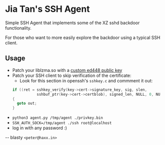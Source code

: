 # Jia Tan's SSH Agent

Simple SSH Agent that implements some of the XZ sshd backdoor functionality.

For those who want to more easily explore the backdoor using a typical SSH client.

## Usage

- Patch your liblzma.so with a [custom ed448 public key](https://github.com/amlweems/xzbot/tree/main?tab=readme-ov-file#ed448-patch)
- Patch your SSH client to skip verification of the certificate:
  - Look for this section in openssh's `sshkey.c` and commment it out:
  ```c
  if ((ret = sshkey_verify(key->cert->signature_key, sig, slen,
             sshbuf_ptr(key->cert->certblob), signed_len, NULL, 0, NULL)) != 0)
  {
  	goto out;
  }
  ```
- `python3 agent.py /tmp/agent ./privkey.bin`
- `SSH_AUTH_SOCK=/tmp/agent ./ssh root@localhost`
- log in with any password :)

-- blasty `<peter@haxx.in>`
